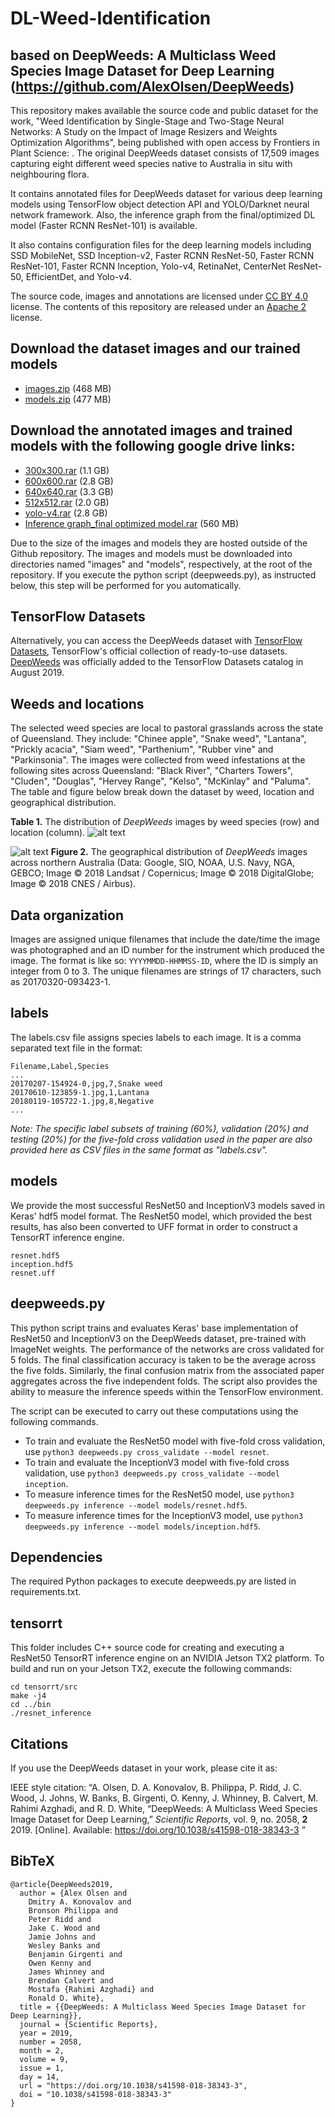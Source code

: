 # DL-Weed-Identification
## based on DeepWeeds: A Multiclass Weed Species Image Dataset for Deep Learning (https://github.com/AlexOlsen/DeepWeeds)

This repository makes available the source code and public dataset for the work, "Weed Identification by Single-Stage and Two-Stage Neural Networks: A Study on the Impact of Image Resizers and Weights Optimization Algorithms", being published with open access by Frontiers in Plant Science: . The original DeepWeeds dataset consists of 17,509 images capturing eight different weed species native to Australia in situ with neighbouring flora. 

It contains annotated files for DeepWeeds dataset for various deep learning models using TensorFlow object detection API and YOLO/Darknet neural network framework. Also, the inference graph from the final/optimized DL model (Faster RCNN ResNet-101) is available.

It also contains configuration files for the deep learning models including SSD MobileNet, SSD Inception-v2, Faster RCNN ResNet-50, Faster RCNN ResNet-101, Faster RCNN Inception, Yolo-v4, RetinaNet, CenterNet ResNet-50, EfficientDet, and Yolo-v4.

The source code, images and annotations are licensed under [CC BY 4.0](https://creativecommons.org/licenses/by/4.0/) license. The contents of this repository are released under an [Apache 2](LICENSE) license.

## Download the dataset images and our trained models

* [images.zip](https://drive.google.com/file/d/1xnK3B6K6KekDI55vwJ0vnc2IGoDga9cj) (468 MB)
* [models.zip](https://drive.google.com/file/d/1MRbN5hXOTYnw7-71K-2vjY01uJ9GkQM5) (477 MB)

## Download the annotated images and trained models with the following google drive links:

* [300x300.rar](https://drive.google.com/file/d/1NODFubk6AxeY6Xpy9HKLRJ0oRSDUwsc-) (1.1 GB)
* [600x600.rar](https://drive.google.com/file/d/1zULm7sLoQQOuYPxjYwmjYg_C8-zxTChI) (2.8 GB)
* [640x640.rar](https://drive.google.com/file/d/1hNbGPJnKOK2kn4tLman0TVqayNSIF_NL) (3.3 GB)
* [512x512.rar](https://drive.google.com/file/d/1iBhh6WYwwsKALQucxCkG9fVWrRdhqOQw) (2.0 GB)
* [yolo-v4.rar](https://drive.google.com/file/d/1HkdV631NV2rNYgk1WlA6QgyM8tw7dbtc) (2.8 GB)
* [Inference graph_final optimized model.rar](https://drive.google.com/file/d/1YgJaewBSPuVaNwLLN6s6JEmVfq-mTp32) (560 MB)

Due to the size of the images and models they are hosted outside of the Github repository. The images and models must be downloaded into directories named "images" and "models", respectively, at the root of the repository. If you execute the python script (deepweeds.py), as instructed below, this step will be performed for you automatically.

## TensorFlow Datasets
Alternatively, you can access the DeepWeeds dataset with [TensorFlow Datasets](https://www.tensorflow.org/datasets), TensorFlow's official collection of ready-to-use datasets. [DeepWeeds](https://www.tensorflow.org/datasets/catalog/deep_weeds) was officially added to the TensorFlow Datasets catalog in August 2019.

## Weeds and locations
The selected weed species are local to pastoral grasslands across the state of Queensland. They include: "Chinee apple", "Snake weed", "Lantana", "Prickly acacia", "Siam weed", "Parthenium", "Rubber vine" and "Parkinsonia". The images were collected from weed infestations at the following sites across Queensland: "Black River", "Charters Towers", "Cluden", "Douglas", "Hervey Range", "Kelso", "McKinlay" and "Paluma". The table and figure below break down the dataset by weed, location and geographical distribution.

**Table 1.** The distribution of *DeepWeeds* images by weed species (row) and location (column).
![alt text](https://i.imgur.com/2e0ow8l.png "Distribution of DeepWeeds images by species and location.")

![alt text](https://i.imgur.com/scmJcS3.jpg "Geographical distribution of DeepWeeds images.")
**Figure 2.** The geographical distribution of *DeepWeeds* images across northern Australia  (Data: Google, SIO, NOAA, U.S. Navy, NGA, GEBCO; Image © 2018 Landsat / Copernicus; Image © 2018 DigitalGlobe; Image © 2018 CNES / Airbus).

## Data organization

Images are assigned unique filenames that include the date/time the image was photographed and an ID number for the instrument which produced the image. The format is like so: ```YYYYMMDD-HHMMSS-ID```, where the ID is simply an integer from 0 to 3. The unique filenames are strings of 17 characters, such as 20170320-093423-1.

## labels

The labels.csv file assigns species labels to each image. It is a comma separated text file in the format:
```
Filename,Label,Species
...
20170207-154924-0,jpg,7,Snake weed
20170610-123859-1.jpg,1,Lantana
20180119-105722-1.jpg,8,Negative
...
```

*Note: The specific label subsets of training (60%), validation (20%) and testing (20%) for the five-fold cross validation used in the paper are also provided here as CSV files in the same format as "labels.csv".*

## models

We provide the most successful ResNet50 and InceptionV3 models saved in Keras' hdf5 model format. The ResNet50 model, which provided the best results, has also been converted to UFF format in order to construct a TensorRT inference engine.
```
resnet.hdf5
inception.hdf5
resnet.uff
```

## deepweeds.py

This python script trains and evaluates Keras' base implementation of ResNet50 and InceptionV3 on the DeepWeeds dataset, pre-trained with ImageNet weights. The performance of the networks are cross validated for 5 folds. The final classification accuracy is taken to be the average across the five folds. Similarly, the final confusion matrix from the associated paper aggregates across the five independent folds. The script also provides the ability to measure the inference speeds within the TensorFlow environment.

The script can be executed to carry out these computations using the following commands.

* To train and evaluate the ResNet50 model with five-fold cross validation, use `python3 deepweeds.py cross_validate --model resnet`.
* To train and evaluate the InceptionV3 model with five-fold cross validation, use `python3 deepweeds.py cross_validate --model inception`.
* To measure inference times for the ResNet50 model, use `python3 deepweeds.py inference --model models/resnet.hdf5`.
* To measure inference times for the InceptionV3 model, use `python3 deepweeds.py inference --model models/inception.hdf5`.

## Dependencies

The required Python packages to execute deepweeds.py are listed in requirements.txt.

## tensorrt

This folder includes C++ source code for creating and executing a ResNet50 TensorRT inference engine on an NVIDIA Jetson TX2 platform. To build and run on your Jetson TX2, execute the following commands:
```
cd tensorrt/src
make -j4
cd ../bin
./resnet_inference
```

## Citations

If you use the DeepWeeds dataset in your work, please cite it as:

IEEE style citation: “A. Olsen, D. A. Konovalov, B. Philippa, P. Ridd, J. C. Wood, J. Johns, W. Banks, B. Girgenti, O. Kenny, J. Whinney, B. Calvert, M. Rahimi Azghadi, and R. D. White, “DeepWeeds: A Multiclass Weed Species Image Dataset for Deep Learning,” *Scientific Reports*, vol. 9, no. 2058, **2** 2019. [Online]. Available: https://doi.org/10.1038/s41598-018-38343-3 ”

## BibTeX
```
@article{DeepWeeds2019,
  author = {Alex Olsen and
    Dmitry A. Konovalov and
    Bronson Philippa and
    Peter Ridd and
    Jake C. Wood and
    Jamie Johns and
    Wesley Banks and
    Benjamin Girgenti and
    Owen Kenny and 
    James Whinney and
    Brendan Calvert and
    Mostafa {Rahimi Azghadi} and
    Ronald D. White},
  title = {{DeepWeeds: A Multiclass Weed Species Image Dataset for Deep Learning}},
  journal = {Scientific Reports},
  year = 2019,
  number = 2058,
  month = 2,
  volume = 9,
  issue = 1,
  day = 14,
  url = "https://doi.org/10.1038/s41598-018-38343-3",
  doi = "10.1038/s41598-018-38343-3"
}

```
